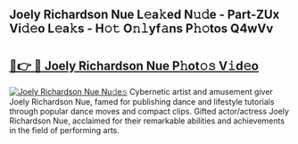 ## Joely Richardson Nue L𝚎a𝚔ed N𝚞𝚍e - Part-ZUx Vi𝚍𝚎o L𝚎a𝚔s - H𝚘𝚝 O𝚗𝚕yf𝚊ns P𝚑𝚘tos Q4wVv

# <h2><a href="http://kf8ade.oniu.top/?m=Joely+Richardson+Nue">🔗👉 🔴 Joely Richardson Nue P𝚑ot𝚘𝚜 V𝚒d𝚎o</a></h2>

[![Joely Richardson Nue Nu𝚍e𝚜](https://i.imgur.com/0qMVB7G.gif)](http://kf8ade.oniu.top/?m=Joely+Richardson+Nue)
Cybernetic artist and amusement giver Joely Richardson Nue, famed for publishing dance and lifestyle tutorials through popular dance moves and compact clips. Gifted actor/actress Joely Richardson Nue, acclaimed for their remarkable abilities and achievements in the field of performing arts.  
